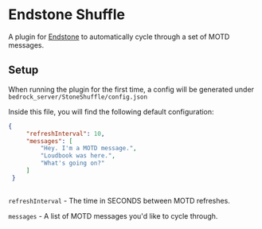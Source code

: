 # Endstone Shuffle

A plugin for [Endstone](https://endstone.dev) to automatically cycle through a set of MOTD messages.


## Setup
When running the plugin for the first time, a config will be generated under `bedrock_server/StoneShuffle/config.json`

Inside this file, you will find the following default configuration:
```json
{
     "refreshInterval": 10,                                                                                                                                                                                                                                                                                                                                                                     
     "messages": [                                                                                                                                                                                      
         "Hey. I'm a MOTD message.",                                                                                                                                                                    
         "Loudbook was here.",                                                                                                                                                                          
         "What's going on?"                                                                                                                                                                             
     ]                                                                                                                                                                                            
 }                                                                                                                                                                                                      
       
```

`refreshInterval` - The time in SECONDS between MOTD refreshes.

`messages` - A list of MOTD messages you'd like to cycle through.
